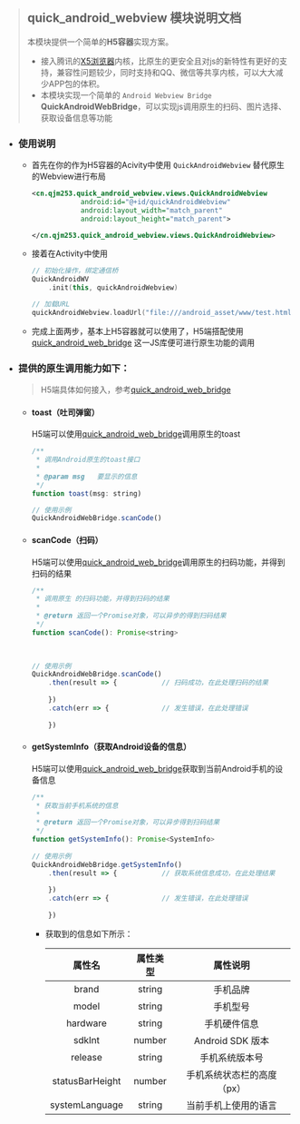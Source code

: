 > ## quick_android_webview 模块说明文档
>
> 本模块提供一个简单的**H5容器**实现方案。
>
> - 接入腾讯的[X5浏览器](https://x5.tencent.com/)内核，比原生的更安全且对js的新特性有更好的支持，兼容性问题较少，同时支持和QQ、微信等共享内核，可以大大减少APP包的体积。
> - 本模块实现一个简单的 `Android Webview Bridge` **QuickAndroidWebBridge**，可以实现js调用原生的扫码、图片选择、获取设备信息等功能



- ### 使用说明

  - 首先在你的作为H5容器的Acivity中使用 `QuickAndroidWebview` 替代原生的Webview进行布局

    ```xml
    <cn.qjm253.quick_android_webview.views.QuickAndroidWebview
                android:id="@+id/quickAndroidWebview"
                android:layout_width="match_parent"
                android:layout_height="match_parent">
    
    </cn.qjm253.quick_android_webview.views.QuickAndroidWebview>
    ```

  - 接着在Activity中使用

    ```kotlin
    // 初始化操作，绑定通信桥
    QuickAndroidWV
    	.init(this, quickAndroidWebview)
    
    // 加载URL
    quickAndroidWebview.loadUrl("file:///android_asset/www/test.html")
    ```

  - 完成上面两步，基本上H5容器就可以使用了，H5端搭配使用[quick_android_web_bridge](https://github.com/SunnyQjm/quick_android_web_bridge) 这一JS库便可进行原生功能的调用

- ### 提供的原生调用能力如下：

  > H5端具体如何接入，参考[quick_android_web_bridge](https://github.com/SunnyQjm/quick_android_web_bridge)

  - #### toast（吐司弹窗）

    H5端可以使用[quick_android_web_bridge](https://github.com/SunnyQjm/quick_android_web_bridge)调用原生的toast

    ```javascript
    /**
     * 调用Android原生的toast接口
     *
     * @param msg	要显示的信息
     */
    function toast(msg: string) 
    
    // 使用示例
    QuickAndroidWebBridge.scanCode()
    ```

  - #### scanCode（扫码）

    H5端可以使用[quick_android_web_bridge](https://github.com/SunnyQjm/quick_android_web_bridge)调用原生的扫码功能，并得到扫码的结果

    ```javascript
    /**
     * 调用原生 的扫码功能，并得到扫码的结果
     *
     * @return 返回一个Promise对象，可以异步的得到扫码结果
     */ 
    function scanCode(): Promise<string>
        
        
    
    // 使用示例
    QuickAndroidWebBridge.scanCode()
        .then(result => {			// 扫码成功，在此处理扫码的结果
        
    	})
        .catch(err => {				// 发生错误，在此处理错误
        
    	})
    ```

  - #### getSystemInfo（获取Android设备的信息）

    H5端可以使用[quick_android_web_bridge](https://github.com/SunnyQjm/quick_android_web_bridge)获取到当前Android手机的设备信息

    ```javascript
    /**
     * 获取当前手机系统的信息
     *
     * @return 返回一个Promise对象，可以异步得到扫码结果
     */
    function getSystemInfo(): Promise<SystemInfo>
        
    // 使用示例
    QuickAndroidWebBridge.getSystemInfo()
        .then(result => {			// 获取系统信息成功，在此处理结果
        
    	})
        .catch(err => {				// 发生错误，在此处理错误
        
    	})
    ```

    

    - 获取到的信息如下所示：

      |     属性名      | 属性类型 |          属性说明          |
      | :-------------: | :------: | :------------------------: |
      |      brand      |  string  |          手机品牌          |
      |      model      |  string  |          手机型号          |
      |    hardware     |  string  |        手机硬件信息        |
      |     sdkInt      |  number  |      Android SDK 版本      |
      |     release     |  string  |       手机系统版本号       |
      | statusBarHeight |  number  | 手机系统状态栏的高度（px） |
      | systemLanguage  |  string  |    当前手机上使用的语言    |

  

